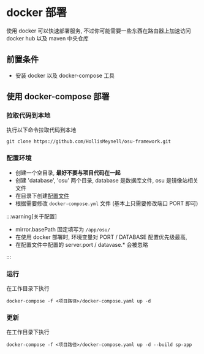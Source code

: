 # docker 部署

使用 docker 可以快速部署服务, 不过你可能需要一些东西在路由器上加速访问 docker hub 以及 maven 中央仓库

## 前置条件

- 安装 docker 以及 docker-compose 工具

## 使用 docker-compose 部署

### 拉取代码到本地

执行以下命令拉取代码到本地

```shell
git clone https://github.com/HollisMeynell/osu-framework.git
```

### 配置环境

- 创建一个空目录, **最好不要与项目代码在一起**
- 创建 'database', 'osu' 两个目录, database 是数据库文件, osu 是镜像站相关文件
- 在目录下创建[配置文件](02-config.md#参考)
- 根据需要修改 `docker-compose.yml` 文件 (基本上只需要修改端口 PORT 即可)

:::warning[关于配置]

- mirror.basePath 固定填写为 `/app/osu/`
- 在使用 docker 部署时, 环境变量对 PORT / DATABASE 配置优先级最高,
- 在配置文件中配置的 server.port / datavase.* 会被忽略

:::

### 运行

在工作目录下执行

```shell
docker-compose -f <项目路径>/docker-compose.yaml up -d
```

### 更新

在工作目录下执行
    
```shell
docker-compose -f <项目路径>/docker-compose.yaml up -d --build sp-app
```
